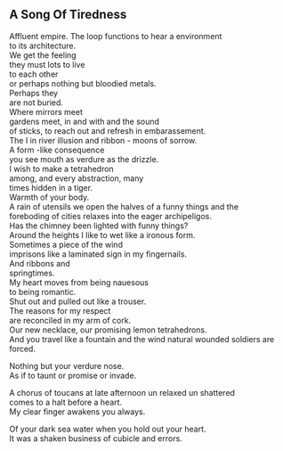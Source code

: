 A Song Of Tiredness
-------------------
Affluent empire. The loop functions to hear a environment  
to its architecture.  
We get the feeling  
they must lots to live  
to each other  
or perhaps nothing but bloodied metals.  
Perhaps they  
are not buried.  
Where mirrors meet  
gardens meet, in and with and the sound  
of sticks, to reach out and refresh in embarassement.  
The I in river illusion and ribbon - moons of sorrow.  
A form -like consequence  
you see mouth as verdure as the drizzle.  
I wish to make a tetrahedron  
among, and every abstraction, many  
times hidden in a tiger.  
Warmth of your body.  
A rain of utensils we open the halves of a funny things and the  
foreboding of cities relaxes into the eager archipeligos.  
Has the chimney been lighted with funny things?  
Around the heights I like to wet like a ironous form.  
Sometimes a piece of the wind  
imprisons like a laminated sign in my fingernails.  
And ribbons and  
springtimes.  
My heart moves from being nauesous  
to being romantic.  
Shut out and pulled out like a trouser.  
The reasons for my respect  
are reconciled in my arm of cork.  
Our new necklace, our promising lemon tetrahedrons.  
And you travel like a fountain and the wind natural wounded soldiers are forced.  
  
Nothing but your verdure nose.  
As if to taunt or promise or invade.  
  
A chorus of toucans at late afternoon un relaxed un shattered  
comes to a halt before a heart.  
My clear finger awakens you always.  
  
Of your dark sea water when you hold out your heart.  
It was a shaken business of cubicle and errors.  
